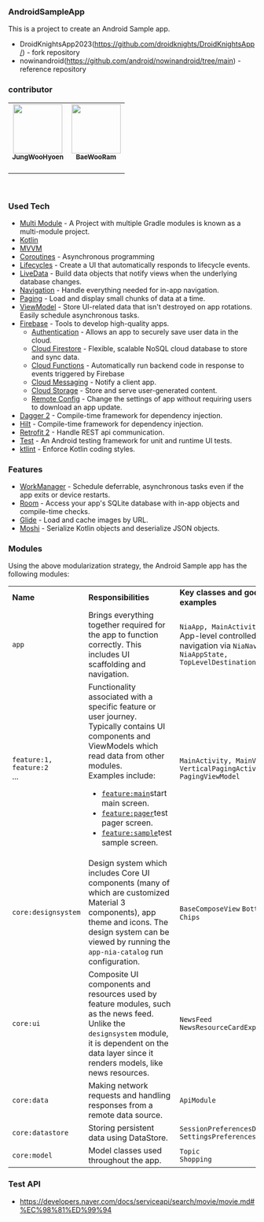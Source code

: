### AndroidSampleApp
This is a project to create an Android Sample app.
* DroidKnightsApp2023(https://github.com/droidknights/DroidKnightsApp/) - fork repository
* nowinandroid(https://github.com/android/nowinandroid/tree/main) - reference repository

### contributor
<table><tr>         
  <td align="center"><a href="https://github.com/woohyun-jeong"><img src="https://avatars.githubusercontent.com/u/55433351?v=4?s=100" width="100px;" alt=""/>         <br /><sub><b>JungWooHyoen</b><br></sub></a><br /></td>
  <td align="center"><a href="https://github.com/BaeWooRam"><img src="https://avatars.githubusercontent.com/u/41356481?v=4?s=100" width="100px;" alt=""/>         <br /><sub><b>BaeWooRam</b><br></sub></a><br /></td>
</table><br/>

### Used Tech
* [Multi Module](https://developer.android.com/topic/modularization/) - A Project with multiple Gradle modules is known as a multi-module project.
* [Kotlin](https://kotlinlang.org/)
* [MVVM](https://developer.android.com/jetpack/docs/guide)
* [Coroutines](https://kotlinlang.org/docs/reference/coroutines-overview.html) - Asynchronous programming 
* [Lifecycles](https://developer.android.com/topic/libraries/architecture/lifecycle) - Create a UI that automatically responds to lifecycle events.
* [LiveData](https://developer.android.com/topic/libraries/architecture/livedata) - Build data objects that notify views when the underlying database changes.
* [Navigation](https://developer.android.com/guide/navigation/) - Handle everything needed for in-app navigation.
* [Paging](https://developer.android.com/topic/libraries/architecture/paging/) - Load and display small chunks of data at a time.
* [ViewModel](https://developer.android.com/topic/libraries/architecture/viewmodel) - Store UI-related data that isn't destroyed on app rotations. Easily schedule asynchronous tasks.
* [Firebase](https://firebase.google.com/docs) - Tools to develop high-quality apps.
  - [Authentication](https://firebase.google.com/docs) - Allows an app to securely save user data in the cloud.
  - [Cloud Firestore](https://firebase.google.com/docs/firestore) - Flexible, scalable NoSQL cloud database to store and sync data.
  - [Cloud Functions](https://firebase.google.com/docs/functions) - Automatically run backend code in response to events triggered by Firebase 
  - [Cloud Messaging](https://firebase.google.com/docs/cloud-messaging) - Notify a client app.
  - [Cloud Storage](https://firebase.google.com/docs/storage) - Store and serve user-generated content.
  - [Remote Config](https://firebase.google.com/docs/remote-config) - Change the settings of app without requiring users to download an app update.
* [Dagger 2](https://github.com/google/dagger) - Compile-time framework for dependency injection.
* [Hilt](https://developer.android.com/training/dependency-injection/hilt-android) - Compile-time framework for dependency injection.
* [Retrofit 2](https://github.com/square/retrofit) - Handle REST api communication.
* [Test](https://developer.android.com/training/testing/) - An Android testing framework for unit and runtime UI tests.
* [ktlint](https://ktlint.github.io/) - Enforce Kotlin coding styles.

### Features
* [WorkManager](https://developer.android.com/topic/libraries/architecture/workmanager) - Schedule deferrable, asynchronous tasks even if the app exits or device restarts.
* [Room](https://developer.android.com/topic/libraries/architecture/room) - Access your app's SQLite database with in-app objects and compile-time checks.
* [Glide](https://github.com/bumptech/glide) - Load and cache images by URL.
* [Moshi](https://github.com/square/moshi) - Serialize Kotlin objects and deserialize JSON objects.

### Modules
Using the above modularization strategy, the Android Sample app has the following modules:

<table>
  <tr>
   <td><strong>Name</strong>
   </td>
   <td><strong>Responsibilities</strong>
   </td>
   <td><strong>Key classes and good examples</strong>
   </td>
  </tr>
  <tr>
   <td><code>app</code>
   </td>
   <td>Brings everything together required for the app to function correctly. This includes UI scaffolding and navigation. 
   </td>
   <td><code>NiaApp, MainActivity</code><br>
   App-level controlled navigation via <code>NiaNavHost, NiaAppState, TopLevelDestination</code>
   </td>
  </tr>
  <tr>
   <td><code>feature:1,</code><br>
   <code>feature:2</code><br>
   ...
   </td>
   <td>Functionality associated with a specific feature or user journey. Typically contains UI components and ViewModels which read data from other modules.<br>
   Examples include:<br>
   <ul>
      <li><a href="https://github.com/woohyun-jeong/AndroidSampleApp/tree/main/feature/main"><code>feature:main</code></a>start main screen.</li>
      <li><a href="https://github.com/woohyun-jeong/AndroidSampleApp/tree/main/feature/pager"><code>feature:pager</code></a>test pager screen.</li>
      <li><a href="https://github.com/woohyun-jeong/AndroidSampleApp/tree/main/feature/sample"><code>feature:sample</code></a>test sample screen.</li>
   </ul>
   </td>
   <td><code>MainActivity, MainViewModel</code><br>
   <code>VerticalPagingActivity, PagingViewModel</code>
   </td>
  </tr>
  <tr>
   <td><code>core:designsystem</code>
   </td>
   <td>Design system which includes Core UI components (many of which are customized Material 3 components), app theme and icons. The design system can be viewed by running the <code>app-nia-catalog</code> run configuration. 
   </td>
   <td>
   <code>BaseComposeView</code>    <code>BottomLogo</code>    <code>Chips</code> 
   </td>
  </tr>
  <tr>
   <td><code>core:ui</code>
   </td>
   <td>Composite UI components and resources used by feature modules, such as the news feed. Unlike the <code>designsystem</code> module, it is dependent on the data layer since it renders models, like news resources. 
   </td>
   <td> <code>NewsFeed</code> <code>NewsResourceCardExpanded</code>
   </td>
  </tr>
  <tr>
   <td><code>core:data</code>
   </td>
   <td>Making network requests and handling responses from a remote data source.
   </td>
   <td><code>ApiModule</code>
   </td>
  </tr>
  <tr>
   <td><code>core:datastore</code>
   </td>
   <td>Storing persistent data using DataStore.
   </td>
   <td><code>SessionPreferencesDataSource</code><br>
   <code>SettingsPreferencesDataSource</code>
   </td>
  </tr>
  <tr>
   <td><code>core:model</code>
   </td>
   <td>Model classes used throughout the app.
   </td>
   <td><code>Topic</code><br>
   <code>Shopping</code><br>
   </td>
  </tr>
</table>

### Test API
- https://developers.naver.com/docs/serviceapi/search/movie/movie.md#%EC%98%81%ED%99%94

